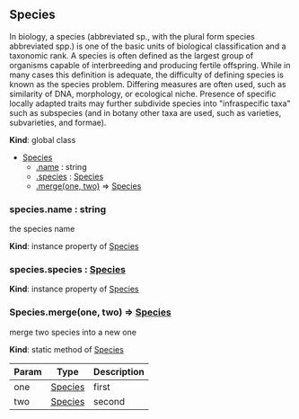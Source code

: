 ## Species
In biology, a species (abbreviated sp., with the plural form species abbreviated spp.) is one of the basic units of biological classification and a taxonomic rank. A species is often defined as the largest group of organisms capable of interbreeding and producing fertile offspring. While in many cases this definition is adequate, the difficulty of defining species is known as the species problem. Differing measures are often used, such as similarity of DNA, morphology, or ecological niche. Presence of specific locally adapted traits may further subdivide species into "infraspecific taxa" such as subspecies (and in botany other taxa are used, such as varieties, subvarieties, and formae).

**Kind**: global class  

* [Species](#Species)
    * [.name](#Species+name) : string
    * [.species](#Species+species) : [Species](#Species)
    * [.merge(one, two)](#BITBUCKET-Species.merge) ⇒ [Species](#Species)


### species.name : string
the species name

**Kind**: instance property of [Species](#Species)


### species.species : [Species](#Species)
**Kind**: instance property of [Species](#Species)


### Species.merge(one, two) ⇒ [Species](#Species)
merge two species into a new one

**Kind**: static method of [Species](#Species)  

| Param | Type                | Description |
| ----- | ------------------- | ----------- |
| one   | [Species](#Species) | first       |
| two   | [Species](#Species) | second      |


